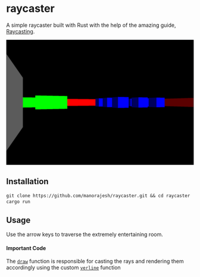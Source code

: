 # raycaster
A simple raycaster built with Rust with the help of the amazing guide, [Raycasting](https://lodev.org/cgtutor/raycasting2.html).

![Demo picture](https://github.com/manorajesh/raycaster/blob/master/images/demo.png)

## Installation
```
git clone https://github.com/manorajesh/raycaster.git && cd raycaster
cargo run
```

## Usage
Use the arrow keys to traverse the extremely entertaining room.

#### Important Code
The [`draw`](https://github.com/manorajesh/raycaster/blob/b34d95d8dfeea019172e3a7cab736a628120c95d/src/raycaster.rs#L74-L186) function is responsible for casting the rays and rendering them accordingly using the custom [`verline`](https://github.com/manorajesh/raycaster/blob/b34d95d8dfeea019172e3a7cab736a628120c95d/src/main.rs#L78-L103) function
